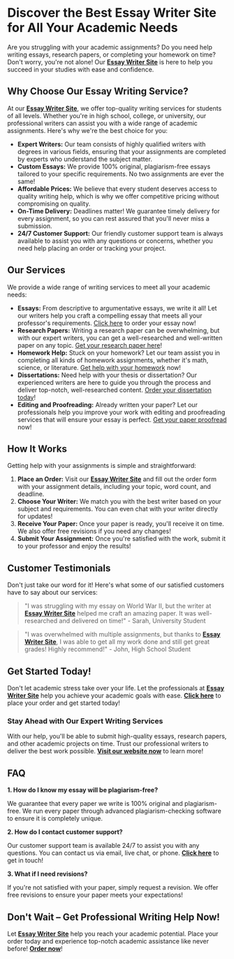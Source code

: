 # Discover the Best Essay Writer Site for All Your Academic Needs

Are you struggling with your academic assignments? Do you need help writing essays, research papers, or completing your homework on time? Don't worry, you're not alone! Our [**Essay Writer Site**](https://tinyurl.com/topessay?keyword=essay+writer+site) is here to help you succeed in your studies with ease and confidence.

## Why Choose Our Essay Writing Service?

At our [**Essay Writer Site**](https://tinyurl.com/topessay?keyword=essay+writer+site), we offer top-quality writing services for students of all levels. Whether you're in high school, college, or university, our professional writers can assist you with a wide range of academic assignments. Here's why we're the best choice for you:

- **Expert Writers:** Our team consists of highly qualified writers with degrees in various fields, ensuring that your assignments are completed by experts who understand the subject matter.
- **Custom Essays:** We provide 100% original, plagiarism-free essays tailored to your specific requirements. No two assignments are ever the same!
- **Affordable Prices:** We believe that every student deserves access to quality writing help, which is why we offer competitive pricing without compromising on quality.
- **On-Time Delivery:** Deadlines matter! We guarantee timely delivery for every assignment, so you can rest assured that you'll never miss a submission.
- **24/7 Customer Support:** Our friendly customer support team is always available to assist you with any questions or concerns, whether you need help placing an order or tracking your project.

## Our Services

We provide a wide range of writing services to meet all your academic needs:

- **Essays:** From descriptive to argumentative essays, we write it all! Let our writers help you craft a compelling essay that meets all your professor's requirements. [Click here](https://tinyurl.com/topessay?keyword=essay+writer+site) to order your essay now!
- **Research Papers:** Writing a research paper can be overwhelming, but with our expert writers, you can get a well-researched and well-written paper on any topic. [Get your research paper here](https://tinyurl.com/topessay?keyword=essay+writer+site)!
- **Homework Help:** Stuck on your homework? Let our team assist you in completing all kinds of homework assignments, whether it's math, science, or literature. [Get help with your homework](https://tinyurl.com/topessay?keyword=essay+writer+site) now!
- **Dissertations:** Need help with your thesis or dissertation? Our experienced writers are here to guide you through the process and deliver top-notch, well-researched content. [Order your dissertation today](https://tinyurl.com/topessay?keyword=essay+writer+site)!
- **Editing and Proofreading:** Already written your paper? Let our professionals help you improve your work with editing and proofreading services that will ensure your essay is perfect. [Get your paper proofread](https://tinyurl.com/topessay?keyword=essay+writer+site) now!

## How It Works

Getting help with your assignments is simple and straightforward:

1. **Place an Order:** Visit our [**Essay Writer Site**](https://tinyurl.com/topessay?keyword=essay+writer+site) and fill out the order form with your assignment details, including your topic, word count, and deadline.
2. **Choose Your Writer:** We match you with the best writer based on your subject and requirements. You can even chat with your writer directly for updates!
3. **Receive Your Paper:** Once your paper is ready, you'll receive it on time. We also offer free revisions if you need any changes!
4. **Submit Your Assignment:** Once you're satisfied with the work, submit it to your professor and enjoy the results!

## Customer Testimonials

Don't just take our word for it! Here's what some of our satisfied customers have to say about our services:

> "I was struggling with my essay on World War II, but the writer at [**Essay Writer Site**](https://tinyurl.com/topessay?keyword=essay+writer+site) helped me craft an amazing paper. It was well-researched and delivered on time!" - Sarah, University Student

> "I was overwhelmed with multiple assignments, but thanks to [**Essay Writer Site**](https://tinyurl.com/topessay?keyword=essay+writer+site), I was able to get all my work done and still get great grades! Highly recommend!" - John, High School Student

## Get Started Today!

Don't let academic stress take over your life. Let the professionals at [**Essay Writer Site**](https://tinyurl.com/topessay?keyword=essay+writer+site) help you achieve your academic goals with ease. [**Click here**](https://tinyurl.com/topessay?keyword=essay+writer+site) to place your order and get started today!

### Stay Ahead with Our Expert Writing Services

With our help, you'll be able to submit high-quality essays, research papers, and other academic projects on time. Trust our professional writers to deliver the best work possible. [**Visit our website now**](https://tinyurl.com/topessay?keyword=essay+writer+site) to learn more!

## FAQ

**1. How do I know my essay will be plagiarism-free?**

We guarantee that every paper we write is 100% original and plagiarism-free. We run every paper through advanced plagiarism-checking software to ensure it is completely unique.

**2. How do I contact customer support?**

Our customer support team is available 24/7 to assist you with any questions. You can contact us via email, live chat, or phone. [**Click here**](https://tinyurl.com/topessay?keyword=essay+writer+site) to get in touch!

**3. What if I need revisions?**

If you're not satisfied with your paper, simply request a revision. We offer free revisions to ensure your paper meets your expectations!

## Don't Wait – Get Professional Writing Help Now!

Let [**Essay Writer Site**](https://tinyurl.com/topessay?keyword=essay+writer+site) help you reach your academic potential. Place your order today and experience top-notch academic assistance like never before! [**Order now**](https://tinyurl.com/topessay?keyword=essay+writer+site)!
